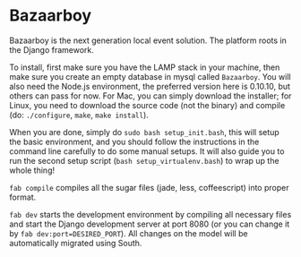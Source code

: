 # Bazaarboy

  Bazaarboy is the next generation local event solution. The platform roots in the Django framework.

  To install, first make sure you have the LAMP stack in your machine, then make sure you create an empty database in mysql called `Bazaarboy`. You will also need the Node.js environment, the preferred version here is 0.10.10, but others can pass for now. For Mac, you can simply download the installer; for Linux, you need to download the source code (not the binary) and compile (do: `./configure`, `make`, `make install`).

  When you are done, simply do `sudo bash setup_init.bash`, this will setup the basic environment, and you should follow the instructions in the command line carefully to do some manual setups. It will also guide you to run the second setup script (`bash setup_virtualenv.bash`) to wrap up the whole thing!

  `fab compile` compiles all the sugar files (jade, less, coffeescript) into proper format.
  
  `fab dev` starts the development environment by compiling all necessary files and start the Django development server at port 8080 (or you can change it by `fab dev:port=DESIRED_PORT`). All changes on the model will be automatically migrated using South.